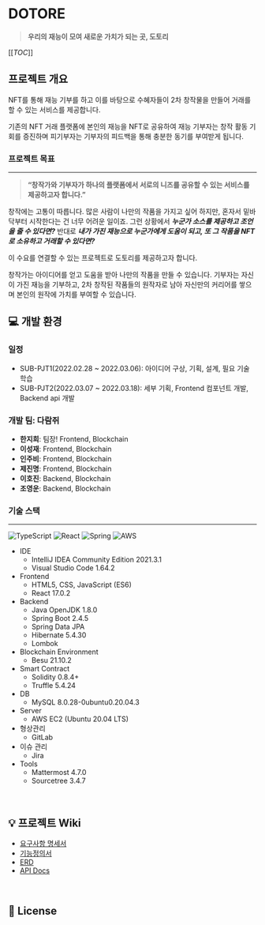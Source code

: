 # DOTORE
> **우리의 재능이 모여 새로운 가치가 되는 곳, 도토리**

[[_TOC_]]

## 프로젝트 개요

NFT를 통해 재능 기부를 하고 이를 바탕으로 수혜자들이 2차 창작물을 만들어 거래를 할 수 있는 서비스를 제공합니다.

기존의 NFT 거래 플랫폼에 본인의 재능을 NFT로 공유하여 재능 기부자는 창작 활동 기회를 증진하며 피기부자는 기부자의 피드백을 통해 충분한 동기를 부여받게 됩니다.

### 프로젝트 목표

---

> ****“창작가와 기부자가 하나의 플랫폼에서 서로의 니즈를 공유할 수 있는 서비스를 제공하고자 합니다.”****

창작에는 고통이 따릅니다. 많은 사람이 나만의 작품을 가지고 싶어 하지만, 혼자서 밑바닥부터 시작한다는 건 너무 어려운 일이죠. 그런 상황에서 ***누군가 소스를 제공하고 조언을 줄 수 있다면?***
반대로 ***내가 가진 재능으로 누군가에게 도움이 되고, 또 그 작품을 NFT로 소유하고 거래할 수 있다면?***

이 수요를 연결할 수 있는 프로젝트로 도토리를 제공하고자 합니다. 

창작가는 아이디어를 얻고 도움을 받아 나만의 작품을 만들 수 있습니다. 기부자는 자신이 가진 재능을 기부하고, 2차 창작된 작품들의 원작자로 남아 자신만의 커리어를 쌓으며 본인의 원작에 가치를 부여할 수 있습니다.


## 💻 개발 환경

### 일정

- SUB-PJT1(2022.02.28 ~ 2022.03.06): 아이디어 구상, 기획, 설계, 필요 기술 학습
- SUB-PJT2(2022.03.07 ~ 2022.03.18): 세부 기획, Frontend 컴포넌트 개발, Backend api 개발


### 개발 팀: 다람쥐

- **한지희**: 팀장! Frontend, Blockchain
- **이성재**: Frontend, Blockchain
- **인주비**: Frontend, Blockchain
- **제진명**: Frontend, Blockchain
- **이호진**: Backend, Blockchain
- **조영운**: Backend, Blockchain



### 기술 스택
---

<img alt="TypeScript" src ="https://img.shields.io/badge/TypeScript-007ACC?style=for-the-badge&logo=typescript&logoColor=white"/>
<img alt="React" src ="https://img.shields.io/badge/React-20232A?style=for-the-badge&logo=react&logoColor=61DAFB"/>
<img alt="Spring" src ="https://img.shields.io/badge/Spring-6DB33F?style=for-the-badge&logo=spring&logoColor=white"/>
<img alt="AWS" src ="https://img.shields.io/badge/Amazon_AWS-232F3E?style=for-the-badge&logo=amazon-aws&logoColor=white"/>

- IDE
  - IntelliJ IDEA Community Edition 2021.3.1
  - Visual Studio Code 1.64.2
- Frontend
  - HTML5, CSS, JavaScript (ES6)
  - React 17.0.2
- Backend
  - Java OpenJDK 1.8.0 
  - Spring Boot 2.4.5
  - Spring Data JPA
  - Hibernate 5.4.30
  - Lombok
- Blockchain Environment
  - Besu 21.10.2
- Smart Contract
  - Solidity 0.8.4+
  - Truffle 5.4.24
- DB
  - MySQL 8.0.28-0ubuntu0.20.04.3
- Server
  - AWS EC2 (Ubuntu 20.04 LTS)
- 형상관리
  - GitLab
- 이슈 관리
  - Jira
- Tools
  - Mattermost 4.7.0
  - Sourcetree 3.4.7

<br>

## 💡 프로젝트 Wiki

- [요구사항 명세서](./docs/요구사항명세서.pdf)
- [기능정의서](./docs/기능명세서.pdf)
- [ERD](./docs/DOTORE_ERD설계.PNG)
- [API Docs](./docs/API설계서.pdf)
<br>


## 📝 License

<br>
